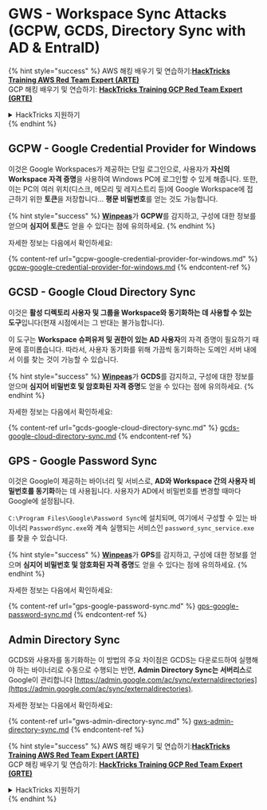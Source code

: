 # GWS - Workspace Sync Attacks (GCPW, GCDS, Directory Sync with AD & EntraID)

{% hint style="success" %}
AWS 해킹 배우기 및 연습하기:<img src="../../../.gitbook/assets/image (1).png" alt="" data-size="line">[**HackTricks Training AWS Red Team Expert (ARTE)**](https://training.hacktricks.xyz/courses/arte)<img src="../../../.gitbook/assets/image (1).png" alt="" data-size="line">\
GCP 해킹 배우기 및 연습하기: <img src="../../../.gitbook/assets/image (2).png" alt="" data-size="line">[**HackTricks Training GCP Red Team Expert (GRTE)**<img src="../../../.gitbook/assets/image (2).png" alt="" data-size="line">](https://training.hacktricks.xyz/courses/grte)

<details>

<summary>HackTricks 지원하기</summary>

* [**구독 계획**](https://github.com/sponsors/carlospolop) 확인하기!
* **💬 [**Discord 그룹**](https://discord.gg/hRep4RUj7f) 또는 [**텔레그램 그룹**](https://t.me/peass)에 참여하거나 **Twitter** 🐦 [**@hacktricks\_live**](https://twitter.com/hacktricks\_live)**를 팔로우하세요.**
* **[**HackTricks**](https://github.com/carlospolop/hacktricks) 및 [**HackTricks Cloud**](https://github.com/carlospolop/hacktricks-cloud) 깃허브 리포에 PR을 제출하여 해킹 팁을 공유하세요.**

</details>
{% endhint %}

## GCPW - Google Credential Provider for Windows

이것은 Google Workspaces가 제공하는 단일 로그인으로, 사용자가 **자신의 Workspace 자격 증명**을 사용하여 Windows PC에 로그인할 수 있게 해줍니다. 또한, 이는 PC의 여러 위치(디스크, 메모리 및 레지스트리 등)에 Google Workspace에 접근하기 위한 **토큰**을 저장합니다... **평문 비밀번호**를 얻는 것도 가능합니다.

{% hint style="success" %}
[**Winpeas**](https://github.com/peass-ng/PEASS-ng/tree/master/winPEAS/winPEASexe)가 **GCPW**를 감지하고, 구성에 대한 정보를 얻으며 **심지어 토큰**도 얻을 수 있다는 점에 유의하세요.
{% endhint %}

자세한 정보는 다음에서 확인하세요:

{% content-ref url="gcpw-google-credential-provider-for-windows.md" %}
[gcpw-google-credential-provider-for-windows.md](gcpw-google-credential-provider-for-windows.md)
{% endcontent-ref %}

## GCSD - Google Cloud Directory Sync

이것은 **활성 디렉토리 사용자 및 그룹을 Workspace와 동기화하는 데 사용할 수 있는 도구**입니다(현재 시점에서는 그 반대는 불가능합니다).

이 도구는 **Workspace 슈퍼유저 및 권한이 있는 AD 사용자**의 자격 증명이 필요하기 때문에 흥미롭습니다. 따라서, 사용자 동기화를 위해 가끔씩 동기화하는 도메인 서버 내에서 이를 찾는 것이 가능할 수 있습니다.

{% hint style="success" %}
[**Winpeas**](https://github.com/peass-ng/PEASS-ng/tree/master/winPEAS/winPEASexe)가 **GCDS**를 감지하고, 구성에 대한 정보를 얻으며 **심지어 비밀번호 및 암호화된 자격 증명**도 얻을 수 있다는 점에 유의하세요.
{% endhint %}

자세한 정보는 다음에서 확인하세요:

{% content-ref url="gcds-google-cloud-directory-sync.md" %}
[gcds-google-cloud-directory-sync.md](gcds-google-cloud-directory-sync.md)
{% endcontent-ref %}

## GPS - Google Password Sync

이것은 Google이 제공하는 바이너리 및 서비스로, **AD와 Workspace 간의 사용자 비밀번호를 동기화**하는 데 사용됩니다. 사용자가 AD에서 비밀번호를 변경할 때마다 Google에 설정됩니다.

`C:\Program Files\Google\Password Sync`에 설치되며, 여기에서 구성할 수 있는 바이너리 `PasswordSync.exe`와 계속 실행되는 서비스인 `password_sync_service.exe`를 찾을 수 있습니다.

{% hint style="success" %}
[**Winpeas**](https://github.com/peass-ng/PEASS-ng/tree/master/winPEAS/winPEASexe)가 **GPS**를 감지하고, 구성에 대한 정보를 얻으며 **심지어 비밀번호 및 암호화된 자격 증명**도 얻을 수 있다는 점에 유의하세요.
{% endhint %}

자세한 정보는 다음에서 확인하세요:

{% content-ref url="gps-google-password-sync.md" %}
[gps-google-password-sync.md](gps-google-password-sync.md)
{% endcontent-ref %}

## Admin Directory Sync

GCDS와 사용자를 동기화하는 이 방법의 주요 차이점은 GCDS는 다운로드하여 실행해야 하는 바이너리로 수동으로 수행되는 반면, **Admin Directory Sync는 서버리스**로 Google이 관리합니다 [https://admin.google.com/ac/sync/externaldirectories](https://admin.google.com/ac/sync/externaldirectories).

자세한 정보는 다음에서 확인하세요:

{% content-ref url="gws-admin-directory-sync.md" %}
[gws-admin-directory-sync.md](gws-admin-directory-sync.md)
{% endcontent-ref %}

{% hint style="success" %}
AWS 해킹 배우기 및 연습하기:<img src="../../../.gitbook/assets/image (1).png" alt="" data-size="line">[**HackTricks Training AWS Red Team Expert (ARTE)**](https://training.hacktricks.xyz/courses/arte)<img src="../../../.gitbook/assets/image (1).png" alt="" data-size="line">\
GCP 해킹 배우기 및 연습하기: <img src="../../../.gitbook/assets/image (2).png" alt="" data-size="line">[**HackTricks Training GCP Red Team Expert (GRTE)**<img src="../../../.gitbook/assets/image (2).png" alt="" data-size="line">](https://training.hacktricks.xyz/courses/grte)

<details>

<summary>HackTricks 지원하기</summary>

* [**구독 계획**](https://github.com/sponsors/carlospolop) 확인하기!
* **💬 [**Discord 그룹**](https://discord.gg/hRep4RUj7f) 또는 [**텔레그램 그룹**](https://t.me/peass)에 참여하거나 **Twitter** 🐦 [**@hacktricks\_live**](https://twitter.com/hacktricks\_live)**를 팔로우하세요.**
* **[**HackTricks**](https://github.com/carlospolop/hacktricks) 및 [**HackTricks Cloud**](https://github.com/carlospolop/hacktricks-cloud) 깃허브 리포에 PR을 제출하여 해킹 팁을 공유하세요.**

</details>
{% endhint %}
